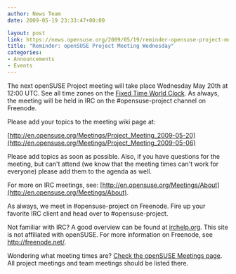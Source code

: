 ```yaml
---
author: News Team
date: 2009-05-19 23:33:47+00:00

layout: post
link: https://news.opensuse.org/2009/05/19/reminder-opensuse-project-meeting-wednesday/
title: "Reminder: openSUSE Project Meeting Wednesday"
categories:
- Announcements
- Events
---
```

The next openSUSE Project meeting will take place Wednesday May 20th at 12:00 UTC. See all time zones on the [Fixed Time World Clock](http://is.gd/Bsva). As always, the meeting will be held in IRC on the #opensuse-project channel on Freenode.

Please add your topics to the meeting wiki page at:

[http://en.opensuse.org/Meetings/Project_Meeting_2009-05-20](http://en.opensuse.org/Meetings/Project_Meeting_2009-05-06)

Please add topics as soon as possible. Also, if you have questions for the meeting, but can't attend (we know that the meeting times can't work for everyone) please add them to the agenda as well.

For more on IRC meetings, see: [http://en.opensuse.org/Meetings/About](http://en.opensuse.org/Meetings/About).

As always, we meet in #opensuse-project on Freenode. Fire up your favorite IRC client and head over to #opensuse-project.

Not familiar with IRC? A good overview can be found at [irchelp.org](http://www.irchelp.org/). This site is not affiliated with openSUSE. For more information on Freenode, see http://freenode.net/.

Wondering what meeting times are? [Check the openSUSE Meetings page](http://en.opensuse.org/Meetings). All project meetings and team meetings should be listed there.		
